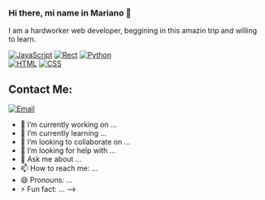 ### Hi there, mi name in Mariano 👋
I am a hardworker web developer, beggining in this amazin trip and willing to learn.

[![JavaScript](https://img.shields.io/badge/JavaScript-F7DF1E?style=for-the-badge&logo=javascript&logoColor=white&labelColor=101010)]()
[![Rect](https://img.shields.io/badge/React-007396?style=for-the-badge&logo=React&logoColor=white&labelColor=101010)]()
[![Python](https://img.shields.io/badge/Python-FFCA28?style=for-the-badge&logo=python&logoColor=white&labelColor=101010)]()
</br>
[![HTML](https://img.shields.io/badge/HTML-232F3E?style=for-the-badge&logo=html-aws&logoColor=white&labelColor=101010)]()
[![CSS](https://img.shields.io/badge/CSS-4285F4?style=for-the-badge&logo=css&logoColor=white&labelColor=101010)]()

## Contact Me:

[![Email](https://img.shields.io/badge/scottimariano@gmail.com-my_personal_email_-D14836?style=for-the-badge&logo=gmail&logoColor=white&labelColor=101010)](mailto:scottimariano@gmail.com)




- 🔭 I’m currently working on ...
- 🌱 I’m currently learning ...
- 👯 I’m looking to collaborate on ...
- 🤔 I’m looking for help with ...
- 💬 Ask me about ...
- 📫 How to reach me: ...
- 😄 Pronouns: ...
- ⚡ Fun fact: ...
-->
